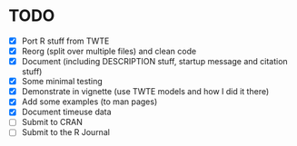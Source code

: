 # TODO
- [x] Port R stuff from TWTE
- [x] Reorg (split over multiple files) and clean code
- [x] Document (including DESCRIPTION stuff, startup message and citation stuff)
- [x] Some minimal testing
- [x] Demonstrate in vignette (use TWTE models and how I did it there)
- [x] Add some examples (to man pages)
- [x] Document timeuse data
- [ ] Submit to CRAN
- [ ] Submit to the R Journal
